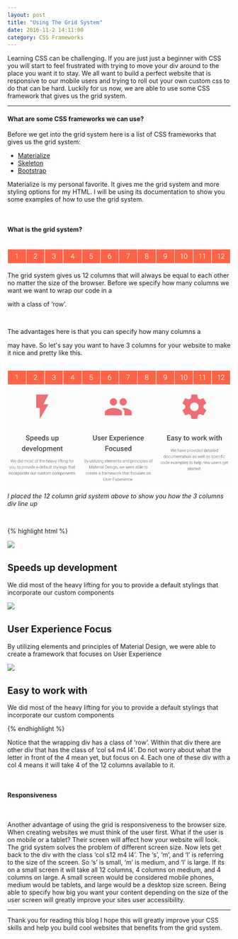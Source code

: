 ```yaml
---
layout: post
title: "Using The Grid System"
date: 2016-11-2 14:11:00
category: CSS Frameworks
---
```


Learning CSS can be challenging. If you are just just a beginner with CSS you will start to feel frustrated with trying to move your div around to the place you want it to stay. We all want to build a perfect website that is responsive to our mobile users and trying to roll out your own custom css to do that can be hard. Luckily for us now, we are able to use some CSS framework that gives us the grid system.

___

#### What are some CSS frameworks we can use?

Before we get into the grid system here is a list of CSS frameworks that gives us the grid system:

* [Materialize](http://materializecss.com/)
* [Skeleton](http://getskeleton.com/)
* [Bootstrap](http://getbootstrap.com/)

Materialize is my personal favorite. It gives me the grid system and more styling options for my HTML. I will be using its documentation to show you some examples of how to use the grid system.

<br />

#### What is the grid system?

<br />

<img class="responsive-img" src='/assets/images/2016-11-2-using-the-grid-system/12-grid.png'  alt='12 column grid'/>

The grid system gives us 12 columns that will always be equal to each other no matter the size of the browser. Before we specify how many columns we want we want to wrap our code in a <div> with a class of ‘row’.

<br />

The advantages here is that you can specify how many columns a <div> may have. So let's say you want to have 3 columns for your website to make it nice and pretty like this.

<br />
<div class="row">
  <div class="col s12">
    <img class="responsive-img" src='/assets/images/2016-11-2-using-the-grid-system/12-grid.png'  alt='12 column grid'/>
    <img class="responsive-img" src='/assets/images/2016-11-2-using-the-grid-system/3-columns.png' style='width: 821px'  alt='12 column grid'/>
  </div>
</div>

<em>I placed the 12 column grid system above to show you how the 3 columns div line up</em>

<br />

{% highlight html %}
<div class="row">

  <div class="col s12 m4 l4">
    <img src="lightning.jpg" />
    <h2>Speeds up development</h2>
    <p>We did most of the heavy lifting for
    you to provide a default stylings that incorporate
    our custom components</p>
  </div>
  <div class="col s12 m4 l4">
    <img src="people.jpg" />
    <h2>User Experience Focus</h2>
    <p>By utilizing elements and principles of
    Material Design, we were able to create a
    framework that focuses on User Experience</p>
  </div>
  <div class="col s12 m4 l4">
    <img src="setting.jpg" />
    <h2>Easy to work with</h2>
    <p>We did most of the heavy lifting for you
    to provide a default stylings that incorporate
    our custom components</p>
  </div>

</div>
{% endhighlight %}

Notice that the wrapping div has a class of ‘row’. Within that div there are other div that has the class of ‘col s4 m4 l4’. Do not worry about what the letter in front of the 4 mean yet, but focus on 4. Each one of these div with a col 4 means it will take 4 of the 12 columns available to it.

<br />

<h4>Responsiveness</h4>

<br />

Another advantage of using the grid is responsiveness to the browser size. When creating websites we must think of the user first. What if the user is on mobile or a tablet? Their screen will affect how your website will look. The grid system solves the problem of different screen size. Now lets get back to the div with the class ‘col s12 m4 l4’. The ‘s’, ‘m’, and ‘l’ is referring to the size of the screen. So ‘s’ is small, ‘m’ is medium, and ‘l’ is large. If its on a small screen it will take all 12 columns, 4 columns on medium, and 4 columns on large. A small screen would be considered mobile phones, medium would be tablets, and large would be a desktop size screen. Being able to specify how big you want your content depending on the size of the user screen will greatly improve your sites user accessibility.

<hr />

Thank you for reading this blog I hope this will greatly improve your CSS skills and help you build cool websites that benefits from the grid system.
